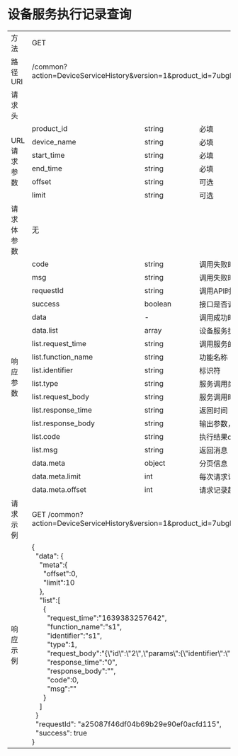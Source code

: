 # **设备服务执行记录查询**  

<table style="text-align: left">

<tr><td >方法</td><td colspan="4">GET</td></tr>
<tr><td>路径URI</td><td colspan="4">/common?action=DeviceServiceHistory&version=1&product_id=7ubgKi1vhm&device_name=sb0011&start_time=1639050724393&end_time=1639381724393
</td></tr>
<tr><td>请求头</td><td colspan="4"></td></tr>

<tr><td rowspan="6">URL请求参数</td><td>product_id</td><td>string</td><td>必填</td><td>产品id</td></tr>
<tr><td>device_name</td><td>string</td><td>必填</td><td>设备名称</td></tr>
<tr><td>start_time</td><td>string</td><td>必填</td><td>查询起始时间，毫秒时间戳</td></tr>
<tr><td>end_time</td><td>string</td><td>必填</td><td>查询结束时间，毫秒时间戳</td></tr>
<tr><td>offset</td><td>string</td><td>可选</td><td>请求起始位置，默认0</td></tr>
<tr><td>limit</td><td>string</td><td>可选</td><td>每次请求记录数，默认10, 范围[1, 100]</td></tr>

<tr><td>请求体参数</td><td colspan="4">无</td></tr>

<tr><td rowspan="18">响应参数</td><td>code</td><td>string</td><td colspan="2">调用失败时，返回的错误码</td></tr>
<tr><td>msg</td><td>string</td><td colspan="2">调用失败时，返回的错误信息</td></tr>
<tr><td>requestId</td><td>string</td><td colspan="2">调用API时生成的请求标识</td></tr>
<tr><td>success</td><td>boolean</td><td colspan="2">接口是否调用成功</td></tr>
<tr><td>data</td><td>-</td><td colspan="2">调用成功时，返回的业务数据</td></tr>

<tr><td>data.list</td><td>array</td><td colspan="2">设备服务执行记录数据集合，如下的l表示 list 数组的单个对象标识</td></tr>
<tr><td>list.request_time</td><td>string</td><td colspan="2">调用服务的时间</td></tr>
<tr><td>list.function_name</td><td>string</td><td colspan="2">功能名称</td></tr>
<tr><td>list.identifier</td><td>string</td><td colspan="2">标识符</td></tr>
<tr><td>list.type</td><td>string</td><td colspan="2">服务调用类型，0为同步，1为异步</td></tr>
<tr><td>list.request_body</td><td>string</td><td colspan="2">服务调用时的请求参数</td></tr>
<tr><td>list.response_time</td><td>string</td><td colspan="2">返回时间</td></tr>
<tr><td>list.response_body</td><td>string</td><td colspan="2">输出参数，json string</td></tr>
<tr><td>list.code</td><td>string</td><td colspan="2">执行结果code，200：执行成功，0：未执行，其他：执行异常</td></tr>
<tr><td>list.msg</td><td>string</td><td colspan="2">返回消息</td></tr>
<tr><td>data.meta</td><td>object</td><td colspan="2">分页信息</td></tr>
<tr><td>data.meta.limit</td><td>int</td><td colspan="2">每次请求记录数</td></tr>
<tr><td>data.meta.offset</td><td>int</td><td colspan="2">请求记录起始位置</td></tr>


<tr><td>请求示例</td><td colspan="4">GET /common?action=DeviceServiceHistory&version=1&product_id=7ubgKi1vhm&device_name=sb0011&start_time=1639050724393&end_time=1639381724393
</td></tr>
<tr><td>响应示例</td>
<td colspan="4">
    {   <br>
        &nbsp;&nbsp;"data": {   <br>
            &nbsp;&nbsp;&nbsp;&nbsp;"meta":{    <br>
                &nbsp;&nbsp;&nbsp;&nbsp;&nbsp;&nbsp;"offset":0, <br>
                &nbsp;&nbsp;&nbsp;&nbsp;&nbsp;&nbsp;"limit":10  <br>
            &nbsp;&nbsp;&nbsp;&nbsp;},  <br>
            &nbsp;&nbsp;&nbsp;&nbsp;"list":[    <br>
                &nbsp;&nbsp;&nbsp;&nbsp;&nbsp;&nbsp;{   <br>
                    &nbsp;&nbsp;&nbsp;&nbsp;&nbsp;&nbsp;&nbsp;&nbsp;"request_time":"1639383257642", <br>
                    &nbsp;&nbsp;&nbsp;&nbsp;&nbsp;&nbsp;&nbsp;&nbsp;"function_name":"s1",   <br>
                    &nbsp;&nbsp;&nbsp;&nbsp;&nbsp;&nbsp;&nbsp;&nbsp;"identifier":"s1",  <br>
                    &nbsp;&nbsp;&nbsp;&nbsp;&nbsp;&nbsp;&nbsp;&nbsp;"type":1,   <br>
                    &nbsp;&nbsp;&nbsp;&nbsp;&nbsp;&nbsp;&nbsp;&nbsp;"request_body":"{\"id\":\"2\",\"params\":{\"identifier\":\"s1\",\"input\":{\"b\":2}},   \"version\":\"1.0\"}",  <br>
                    &nbsp;&nbsp;&nbsp;&nbsp;&nbsp;&nbsp;&nbsp;&nbsp;"response_time":"0",    <br>
                    &nbsp;&nbsp;&nbsp;&nbsp;&nbsp;&nbsp;&nbsp;&nbsp;"response_body":"", <br>
                    &nbsp;&nbsp;&nbsp;&nbsp;&nbsp;&nbsp;&nbsp;&nbsp;"code":0,   <br>
                    &nbsp;&nbsp;&nbsp;&nbsp;&nbsp;&nbsp;&nbsp;&nbsp;"msg":""    <br>
                &nbsp;&nbsp;&nbsp;&nbsp;&nbsp;&nbsp;}   <br>
            &nbsp;&nbsp;&nbsp;&nbsp;]   <br>
        &nbsp;&nbsp;}   <br>
        &nbsp;&nbsp;"requestId": "a25087f46df04b69b29e90ef0acfd115",    <br> 
        &nbsp;&nbsp;"success": true <br>
    }

</td>
</tr>

</table>

